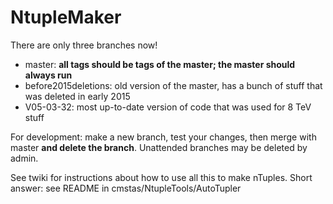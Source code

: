 # NtupleMaker

There are only three branches now!
  - master: **all tags should be tags of the master; the master should always run**
  - before2015deletions: old version of the master, has a bunch of stuff that was deleted in early 2015
  - V05-03-32: most up-to-date version of code that was used for 8 TeV stuff
  
For development: make a new branch, test your changes, then merge with master **and delete the branch**.  Unattended branches may be deleted by admin.
  
See twiki for instructions about how to use all this to make nTuples.  Short answer: see README in cmstas/NtupleTools/AutoTupler
